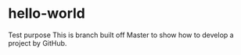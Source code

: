 # hello-world
Test purpose
This is branch built off Master to show how to develop a project by GitHub.
